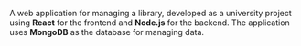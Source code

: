 <head>
    <meta charset="UTF-8">
    <meta name="viewport" content="width=device-width, initial-scale=1.0">
    <title>Library Management System</title>
</head>

A web application for managing a library, developed as a university project using <b>React</b> for the frontend and <b>Node.js</b> for the backend. The application uses <b>MongoDB</b> as the database for managing data.

